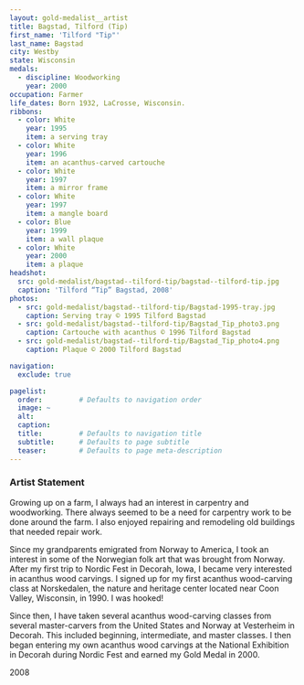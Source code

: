 ```yaml
---
layout: gold-medalist__artist
title: Bagstad, Tilford (Tip)
first_name: 'Tilford "Tip"'
last_name: Bagstad
city: Westby
state: Wisconsin
medals:
  - discipline: Woodworking
    year: 2000
occupation: Farmer
life_dates: Born 1932, LaCrosse, Wisconsin.
ribbons:
  - color: White
    year: 1995
    item: a serving tray
  - color: White
    year: 1996
    item: an acanthus-carved cartouche
  - color: White
    year: 1997
    item: a mirror frame
  - color: White
    year: 1997
    item: a mangle board
  - color: Blue
    year: 1999
    item: a wall plaque
  - color: White
    year: 2000
    item: a plaque
headshot:
  src: gold-medalist/bagstad--tilford-tip/bagstad--tilford-tip.jpg
  caption: 'Tilford “Tip” Bagstad, 2008'
photos:
  - src: gold-medalist/bagstad--tilford-tip/Bagstad-1995-tray.jpg
    caption: Serving tray © 1995 Tilford Bagstad
  - src: gold-medalist/bagstad--tilford-tip/Bagstad_Tip_photo3.png
    caption: Cartouche with acanthus © 1996 Tilford Bagstad
  - src: gold-medalist/bagstad--tilford-tip/Bagstad_Tip_photo4.png
    caption: Plaque © 2000 Tilford Bagstad

navigation:
  exclude: true

pagelist:
  order:         # Defaults to navigation order
  image: ~
  alt:
  caption:
  title:         # Defaults to navigation title
  subtitle:      # Defaults to page subtitle
  teaser:        # Defaults to page meta-description
---
```

### Artist Statement

Growing up on a farm, I always had an interest in carpentry and woodworking. There always seemed to be a need for carpentry work to be done around the farm. I also enjoyed repairing and remodeling old buildings that needed repair work.

Since my grandparents emigrated from Norway to America, I took an interest in some of the Norwegian folk art that was brought from Norway. After my first trip to Nordic Fest in Decorah, Iowa, I became very interested in acanthus wood carvings. I signed up for my first acanthus wood-carving class at Norskedalen, the nature and heritage center located near Coon Valley, Wisconsin, in 1990. I was hooked!

Since then, I have taken several acanthus wood-carving classes from several master-carvers from the United States and Norway at Vesterheim in Decorah. This included beginning, intermediate, and master classes. I then began entering my own acanthus wood carvings at the National Exhibition in Decorah during Nordic Fest and earned my Gold Medal in 2000.

2008